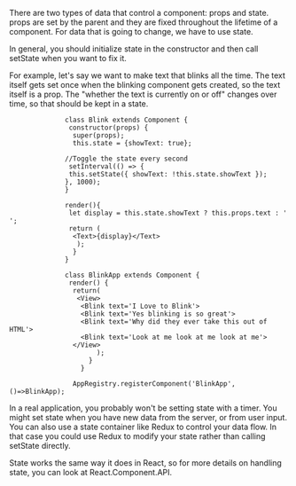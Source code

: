 There are two types of data that control a component: props and state. props are set by the parent and they are fixed 
throughout the lifetime of a component. For data that is going to change, we have to use state. 

In general, you should initialize state in the constructor and then call setState when you want to fix it. 

For example, let's say we want to make text that blinks all the time. The text itself gets set once when the blinking
component gets created, so the text itself is a prop. The "whether the text is currently on or off" changes over time, so
that should be kept in a state.

                  class Blink extends Component {
                   constructor(props) {
                    super(props);
                    this.state = {showText: true};
                    
                  //Toggle the state every second
                   setInterval(() => {
                   this.setState({ showText: !this.state.showText });
                  }, 1000);
                  }
                  
                  render(){
                   let display = this.state.showText ? this.props.text : ' ';
                   return (
                    <Text>{display}</Text>
                     );
                    }
                  }
                  
                  class BlinkApp extends Component {
                   render() {
                    return(
                     <View>
                      <Blink text='I Love to Blink'>
                      <Blink text='Yes blinking is so great'>
                      <Blink text='Why did they ever take this out of HTML'>
                      <Blink text='Look at me look at me look at me'>
                    </View>
                          );
                        }
                      }
                      
                    AppRegistry.registerComponent('BlinkApp', ()=>BlinkApp);
                    
In a real application, you probably won't be setting state with a timer. You might set state when you have new data from the server, or from user input. You can also use a state container like Redux to control your data flow. In that case you could use Redux to modify your state rather than calling setState directly.

State works the same way it does in React, so for more details on handling state, you can look at React.Component.API.

                    
 
